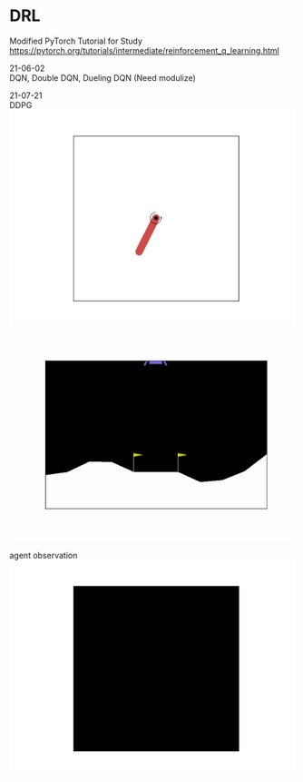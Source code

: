 # DRL

Modified PyTorch Tutorial for Study   
https://pytorch.org/tutorials/intermediate/reinforcement_q_learning.html   

21-06-02   
DQN, Double DQN, Dueling DQN (Need modulize)   
   
21-07-21   
DDPG   
![DDPG_gif](./continuous/DDPG_pendulum/episode_1974_return_-233.gif)
![DDPG_gif](./continuous/DDPG_lunarlander/episode_9988_return_271.gif)
   
agent observation
![DDPG_gif](./continuous/DDPG_pendulum_control_from_pixel/agent_observation.gif)

